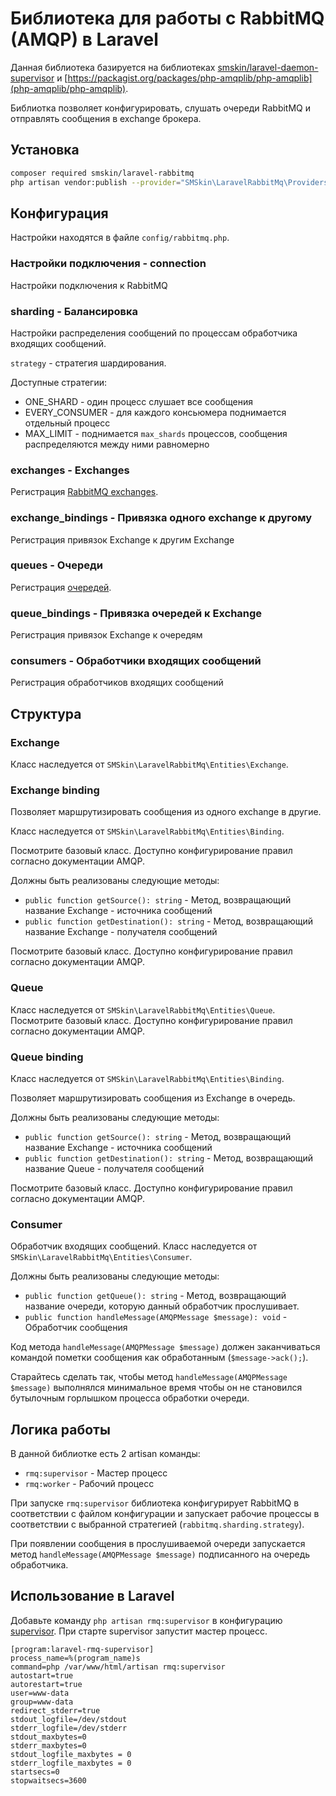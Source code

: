 # Библиотека для работы с RabbitMQ (AMQP) в Laravel

Данная библиотека базируется на библиотеках [smskin/laravel-daemon-supervisor](https://packagist.org/packages/smskin/laravel-daemon-supervisor) и [https://packagist.org/packages/php-amqplib/php-amqplib](php-amqplib/php-amqplib).

Библиотка позволяет конфигурировать, слушать очереди RabbitMQ и отправлять сообщения в exchange брокера.

## Установка
```bash
composer required smskin/laravel-rabbitmq
php artisan vendor:publish --provider="SMSkin\LaravelRabbitMq\Providers\ServiceProvider"
```

## Конфигурация
Настройки находятся в файле `config/rabbitmq.php`.

### Настройки подключения - connection
Настройки подключения к RabbitMQ

### sharding - Балансировка
Настройки распределения сообщений по процессам обработчика входящих сообщений.

`strategy` - стратегия шардирования.

Доступные стратегии:
* ONE_SHARD - один процесс слушает все сообщения
* EVERY_CONSUMER - для каждого консьюмера поднимается отдельный процесс
* MAX_LIMIT - поднимается `max_shards` процессов, сообщения распределяются между ними равномерно

### exchanges - Exchanges
Регистрация [RabbitMQ exchanges](https://www.rabbitmq.com/tutorials/amqp-concepts#exchanges).

### exchange_bindings - Привязка одного exchange к другому
Регистрация привязок Exchange к другим Exchange

### queues - Очереди
Регистрация [очередей](https://www.rabbitmq.com/tutorials/amqp-concepts#queues).

### queue_bindings - Привязка очередей к Exchange
Регистрация привязок Exchange к очередям

### consumers - Обработчики входящих сообщений
Регистрация обработчиков входящих сообщений

## Структура

### Exchange
Класс наследуется от `SMSkin\LaravelRabbitMq\Entities\Exchange`.

### Exchange binding
Позволяет маршрутизировать сообщения из одного exchange в другие.

Класс наследуется от `SMSkin\LaravelRabbitMq\Entities\Binding`.

Посмотрите базовый класс. Доступно конфигурирование правил согласно документации AMQP.

Должны быть реализованы следующие методы:
* `public function getSource(): string` - Метод, возвращающий название Exchange - источника сообщений
* `public function getDestination(): string` - Метод, возвращающий название Exchange - получателя сообщений

Посмотрите базовый класс. Доступно конфигурирование правил согласно документации AMQP.

### Queue
Класс наследуется от `SMSkin\LaravelRabbitMq\Entities\Queue`.
Посмотрите базовый класс. Доступно конфигурирование правил согласно документации AMQP.

### Queue binding
Класс наследуется от `SMSkin\LaravelRabbitMq\Entities\Binding`.

Позволяет маршрутизировать сообщения из Exchange в очередь.

Должны быть реализованы следующие методы:
* `public function getSource(): string` - Метод, возвращающий название Exchange - источника сообщений
* `public function getDestination(): string` - Метод, возвращающий название Queue - получателя сообщений

Посмотрите базовый класс. Доступно конфигурирование правил согласно документации AMQP.

### Consumer
Обработчик входящих сообщений.
Класс наследуется от `SMSkin\LaravelRabbitMq\Entities\Consumer`.

Должны быть реализованы следующие методы:
* `public function getQueue(): string` - Метод, возвращающий название очереди, которую данный обработчик прослушивает.
* `public function handleMessage(AMQPMessage $message): void` - Обработчик сообщения 

Код метода `handleMessage(AMQPMessage $message)` должен заканчиваться командой пометки сообщения как обработанным (`$message->ack();`).

Старайтесь сделать так, чтобы метод `handleMessage(AMQPMessage $message)` выполнялся минимальное время чтобы он не становился бутылочным горлышком процесса обработки очереди.

## Логика работы
В данной библиотке есть 2 artisan команды:
* `rmq:supervisor` - Мастер процесс 
* `rmq:worker` - Рабочий процесс

При запуске `rmq:supervisor` библиотека конфигурирует RabbitMQ в соответствии с файлом конфигурации и запускает рабочие процессы в соответствии с выбранной стратегией (`rabbitmq.sharding.strategy`).

При появлении сообщения в прослушиваемой очереди запускается метод `handleMessage(AMQPMessage $message)` подписанного на очередь обработчика.

## Использование в Laravel
Добавьте команду `php artisan rmq:supervisor` в конфигурацию [supervisor](https://www.digitalocean.com/community/tutorials/how-to-install-and-manage-supervisor-on-ubuntu-and-debian-vps). При старте supervisor запустит мастер процесс.

```text
[program:laravel-rmq-supervisor]
process_name=%(program_name)s
command=php /var/www/html/artisan rmq:supervisor
autostart=true
autorestart=true
user=www-data
group=www-data
redirect_stderr=true
stdout_logfile=/dev/stdout
stderr_logfile=/dev/stderr
stdout_maxbytes=0
stderr_maxbytes=0
stdout_logfile_maxbytes = 0
stderr_logfile_maxbytes = 0
startsecs=0
stopwaitsecs=3600
```
